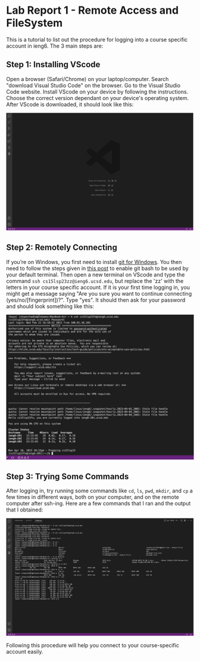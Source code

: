# Lab Report 1 - Remote Access and FileSystem

This is a tutorial to list out the procedure for logging into a course specific account in ieng6. The 3 main steps are:

## Step 1: Installing VScode
Open a browser (Safari/Chrome) on your laptop/computer. Search "download Visual Studio Code" on the browser. Go to the Visual Studio Code website. Install VScode on your device by following the instructions. Choose the correct version dependant on your device's operating system. After VScode is downloaded, it should look like this:

![Image](https://github.com/ishaan1011/cse15l-lab-reports/blob/main/VScode.png)

## Step 2: Remotely Connecting
If you’re on Windows, you first need to install [git for Windows](https://gitforwindows.org/). You then need to follow the steps given in [this post](https://stackoverflow.com/a/50527994) to enable git bash to be used by your default terminal. Then open a new terminal on VScode and type the command `ssh cs15lsp23zz@ieng6.ucsd.edu`, but replace the 'zz' with the letters in your course specific account. If it is your first time logging in, you might get a message saying "Are you sure you want to continue connecting (yes/no/[fingerprint])?". Type "yes". It should then ask for your password and should look something like this:

![Image](https://github.com/ishaan1011/cse15l-lab-reports/blob/main/Commands.png)

## Step 3: Trying Some Commands
After logging in, try running some commands like `cd`, `ls`, `pwd`, `mkdir`, and `cp` a few times in different ways, both on your computer, and on the remote computer after ssh-ing. Here are a few commands that I ran and the output that I obtained:

![Image](https://github.com/ishaan1011/cse15l-lab-reports/blob/main/Setup.png)

Following this procedure will help you connect to your course-specific account easily.
